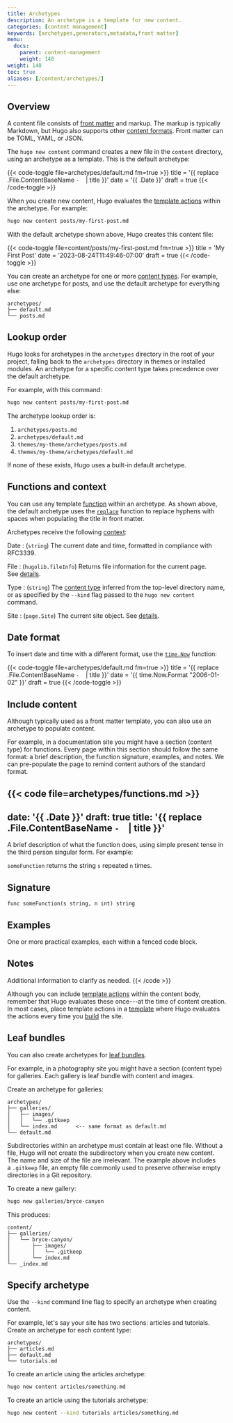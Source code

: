 ```yaml
---
title: Archetypes
description: An archetype is a template for new content.
categories: [content management]
keywords: [archetypes,generators,metadata,front matter]
menu:
  docs:
    parent: content-management
    weight: 140
weight: 140
toc: true
aliases: [/content/archetypes/]
---
```


## Overview

A content file consists of [front matter](g) and markup. The markup is typically Markdown, but Hugo also supports other [content formats](g). Front matter can be TOML, YAML, or JSON.

The `hugo new content` command creates a new file in the `content` directory, using an archetype as a template. This is the default archetype:

{{< code-toggle file=archetypes/default.md fm=true >}}
title = '{{ replace .File.ContentBaseName `-` ` ` | title }}'
date = '{{ .Date }}'
draft = true
{{< /code-toggle >}}

When you create new content, Hugo evaluates the [template actions](g) within the archetype. For example:

```sh
hugo new content posts/my-first-post.md
```

With the default archetype shown above, Hugo creates this content file:

{{< code-toggle file=content/posts/my-first-post.md fm=true >}}
title = 'My First Post'
date = '2023-08-24T11:49:46-07:00'
draft = true
{{< /code-toggle >}}

You can create an archetype for one or more [content types](g). For example, use one archetype for posts, and use the default archetype for everything else:

```text
archetypes/
├── default.md
└── posts.md
```

## Lookup order

Hugo looks for archetypes in the `archetypes` directory in the root of your project, falling back to the `archetypes` directory in themes or installed modules. An archetype for a specific content type takes precedence over the default archetype.

For example, with this command:

```sh
hugo new content posts/my-first-post.md
```

The archetype lookup order is:

1. `archetypes/posts.md`
1. `archetypes/default.md`
1. `themes/my-theme/archetypes/posts.md`
1. `themes/my-theme/archetypes/default.md`

If none of these exists, Hugo uses a built-in default archetype.

## Functions and context

You can use any template [function](g) within an archetype. As shown above, the default archetype uses the [`replace`](/functions/strings/replace) function to replace hyphens with spaces when populating the title in front matter.

Archetypes receive the following [context](g):

Date
: (`string`) The current date and time, formatted in compliance with RFC3339.

File
: (`hugolib.fileInfo`) Returns file information for the current page. See&nbsp;[details](/methods/page/file).

Type
: (`string`) The [content type](g) inferred from the top-level directory name, or as specified by the `--kind` flag passed to the `hugo new content` command.

Site
: (`page.Site`) The current site object. See&nbsp;[details](/methods/site/).

## Date format

To insert date and time with a different format, use the [`time.Now`] function:

[`time.Now`]: /functions/time/now/

{{< code-toggle file=archetypes/default.md fm=true >}}
title = '{{ replace .File.ContentBaseName `-` ` ` | title }}'
date = '{{ time.Now.Format "2006-01-02" }}'
draft = true
{{< /code-toggle >}}

## Include content

Although typically used as a front matter template, you can also use an archetype to populate content.

For example, in a documentation site you might have a section (content type) for functions. Every page within this section should follow the same format: a brief description, the function signature, examples, and notes. We can pre-populate the page to remind content authors of the standard format.

{{< code file=archetypes/functions.md >}}
---
date: '{{ .Date }}'
draft: true
title: '{{ replace .File.ContentBaseName `-` ` ` | title }}'
---

A brief description of what the function does, using simple present tense in the third person singular form. For example:

`someFunction` returns the string `s` repeated `n` times.

## Signature

```text
func someFunction(s string, n int) string
```

## Examples

One or more practical examples, each within a fenced code block.

## Notes

Additional information to clarify as needed.
{{< /code >}}

Although you can include [template actions](g) within the content body, remember that Hugo evaluates these once---at the time of content creation. In most cases, place template actions in a [template](g) where Hugo evaluates the actions every time you [build](g) the site.

## Leaf bundles

You can also create archetypes for [leaf bundles](g).

For example, in a photography site you might have a section (content type) for galleries. Each gallery is leaf bundle with content and images.

Create an archetype for galleries:

```text
archetypes/
├── galleries/
│   ├── images/
│   │   └── .gitkeep
│   └── index.md      <-- same format as default.md
└── default.md
```

Subdirectories within an archetype must contain at least one file. Without a file, Hugo will not create the subdirectory when you create new content. The name and size of the file are irrelevant. The example above includes a&nbsp;`.gitkeep` file, an empty file commonly used to preserve otherwise empty directories in a Git repository.

To create a new gallery:

```sh
hugo new galleries/bryce-canyon
```

This produces:

```text
content/
├── galleries/
│   └── bryce-canyon/
│       ├── images/
│       │   └── .gitkeep
│       └── index.md
└── _index.md
```

## Specify archetype

Use the `--kind` command line flag to specify an archetype when creating content.

For example, let's say your site has two sections: articles and tutorials. Create an archetype for each content type:

```text
archetypes/
├── articles.md
├── default.md
└── tutorials.md
```

To create an article using the articles archetype:

```sh
hugo new content articles/something.md
```

To create an article using the tutorials archetype:

```sh
hugo new content --kind tutorials articles/something.md
```
